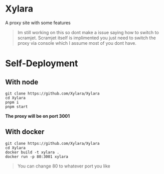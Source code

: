 # Xylara

A proxy site with some features

> Im still working on this so dont make a issue saying how to switch to scramjet. Scramjet itself is implimented you just need to switch the proxy via console which I assume most of you dont have.

# Self-Deployment

## With node

```
git clone https://github.com/Xylara/Xylara
cd Xylara
pnpm i
pnpm start
```

**The proxy will be on port 3001**

## With docker

```
git clone https://github.com/Xylara/Xylara
cd Xylara
docker build -t xylara .
docker run -p 80:3001 xylara
```
> You can change 80 to whatever port you like

